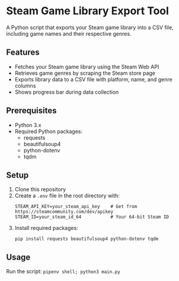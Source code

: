# Steam Game Library Export Tool

A Python script that exports your Steam game library into a CSV file, including game names and their respective genres.

## Features

- Fetches your Steam game library using the Steam Web API
- Retrieves game genres by scraping the Steam store page
- Exports library data to a CSV file with platform, name, and genre columns
- Shows progress bar during data collection

## Prerequisites

- Python 3.x
- Required Python packages:
  - requests
  - beautifulsoup4
  - python-dotenv
  - tqdm

## Setup

1. Clone this repository
2. Create a `.env` file in the root directory with:
   ```
   STEAM_API_KEY=your_steam_api_key    # Get from https://steamcommunity.com/dev/apikey
   STEAM_ID=your_steam_id_64           # Your 64-bit Steam ID
   ```
3. Install required packages:
   ```
   pip install requests beautifulsoup4 python-dotenv tqdm
   ```

## Usage

Run the script:
`pipenv shell; python3 main.py`
